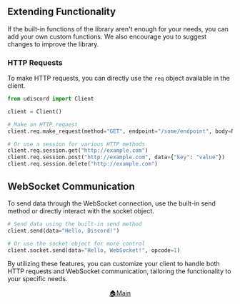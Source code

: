 ## Extending Functionality

If the built-in functions of the library aren't enough for your needs, you can add your own custom functions. We also encourage you to suggest changes to improve the library.

### HTTP Requests

To make HTTP requests, you can directly use the `req` object available in the client.

```python
from udiscord import Client

client = Client()

# Make an HTTP request
client.req.make_request(method="GET", endpoint="/some/endpoint", body=None, allowed_code=200, proxies=None)

# Or use a session for various HTTP methods
client.req.session.get("http://example.com")
client.req.session.post("http://example.com", data={"key": "value"})
client.req.session.delete("http://example.com")
```

## WebSocket Communication

To send data through the WebSocket connection, use the built-in send method or directly interact with the socket object.


```python
# Send data using the built-in send method
client.send(data="Hello, Discord!")

# Or use the socket object for more control
client.socket.send(data="Hello, WebSocket!", opcode=1)
```

By utilizing these features, you can customize your client to handle both HTTP requests and WebSocket communication, tailoring the functionality to your specific needs.


<div align="center">
  <a href="https://github.com/xXxCLOTIxXx/discord/blob/main/docs/index.md">🏠Main</a>
</div>
